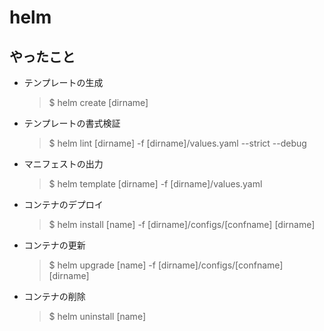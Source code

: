 # helm

## やったこと

* テンプレートの生成
  > $ helm create [dirname]
* テンプレートの書式検証
  > $ helm lint [dirname] -f [dirname]/values.yaml --strict --debug
* マニフェストの出力
  > $ helm template [dirname] -f [dirname]/values.yaml
* コンテナのデプロイ
  > $ helm install [name] -f [dirname]/configs/[confname] [dirname]
* コンテナの更新
  > $ helm upgrade [name] -f [dirname]/configs/[confname] [dirname]
* コンテナの削除
  > $  helm uninstall [name]
